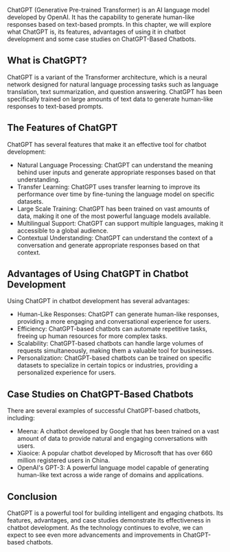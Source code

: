 

ChatGPT (Generative Pre-trained Transformer) is an AI language model developed by OpenAI. It has the capability to generate human-like responses based on text-based prompts. In this chapter, we will explore what ChatGPT is, its features, advantages of using it in chatbot development and some case studies on ChatGPT-Based Chatbots.

What is ChatGPT?
----------------

ChatGPT is a variant of the Transformer architecture, which is a neural network designed for natural language processing tasks such as language translation, text summarization, and question answering. ChatGPT has been specifically trained on large amounts of text data to generate human-like responses to text-based prompts.

The Features of ChatGPT
-----------------------

ChatGPT has several features that make it an effective tool for chatbot development:

* Natural Language Processing: ChatGPT can understand the meaning behind user inputs and generate appropriate responses based on that understanding.
* Transfer Learning: ChatGPT uses transfer learning to improve its performance over time by fine-tuning the language model on specific datasets.
* Large Scale Training: ChatGPT has been trained on vast amounts of data, making it one of the most powerful language models available.
* Multilingual Support: ChatGPT can support multiple languages, making it accessible to a global audience.
* Contextual Understanding: ChatGPT can understand the context of a conversation and generate appropriate responses based on that context.

Advantages of Using ChatGPT in Chatbot Development
--------------------------------------------------

Using ChatGPT in chatbot development has several advantages:

* Human-Like Responses: ChatGPT can generate human-like responses, providing a more engaging and conversational experience for users.
* Efficiency: ChatGPT-based chatbots can automate repetitive tasks, freeing up human resources for more complex tasks.
* Scalability: ChatGPT-based chatbots can handle large volumes of requests simultaneously, making them a valuable tool for businesses.
* Personalization: ChatGPT-based chatbots can be trained on specific datasets to specialize in certain topics or industries, providing a personalized experience for users.

Case Studies on ChatGPT-Based Chatbots
--------------------------------------

There are several examples of successful ChatGPT-based chatbots, including:

* Meena: A chatbot developed by Google that has been trained on a vast amount of data to provide natural and engaging conversations with users.
* Xiaoice: A popular chatbot developed by Microsoft that has over 660 million registered users in China.
* OpenAI's GPT-3: A powerful language model capable of generating human-like text across a wide range of domains and applications.

Conclusion
----------

ChatGPT is a powerful tool for building intelligent and engaging chatbots. Its features, advantages, and case studies demonstrate its effectiveness in chatbot development. As the technology continues to evolve, we can expect to see even more advancements and improvements in ChatGPT-based chatbots.
